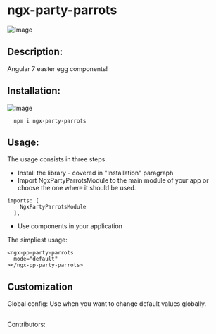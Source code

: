 # ngx-party-parrots
![Image](https://emojis.slackmojis.com/emojis/images/1471119457/987/parrot.gif?1471119457)
## Description:
Angular 7 easter egg components!

## Installation:
![Image](https://emojis.slackmojis.com/emojis/images/1495224265/2306/parrot_mustache.gif?1495224265)
```
  npm i ngx-party-parrots
```
## Usage:
The usage consists in three steps.

* Install the library - covered in "Installation" paragraph
* Import NgxPartyParrotsModule to the main module of your app or choose the one where it should be used.
```
imports: [
    NgxPartyParrotsModule
  ],
```
* Use components in your application

The simpliest usage:
```
<ngx-pp-party-parrots
  mode="default"
></ngx-pp-party-parrots>
```
## Customization
Global config: Use when you want to change default values globally.

##
Contributors:
